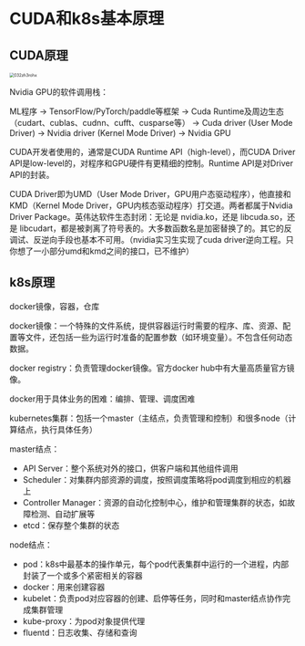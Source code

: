 # CUDA和k8s基本原理

## CUDA原理

<img src="/Users/smx1228/Desktop/GPU_notes/GPU+container/pic/032zh3rohx.jpeg" alt="032zh3rohx" style="zoom:50%;" />

Nvidia GPU的软件调用栈：

ML程序 -> TensorFlow/PyTorch/paddle等框架 -> Cuda Runtime及周边生态（cudart、cublas、cudnn、cufft、cusparse等） -> Cuda driver (User Mode Driver) -> Nvidia driver (Kernel Mode Driver) -> Nvidia GPU

CUDA开发者使用的，通常是CUDA Runtime API（high-level），而CUDA Driver API是low-level的，对程序和GPU硬件有更精细的控制。Runtime API是对Driver API的封装。

CUDA Driver即为UMD（User Mode Driver，GPU用户态驱动程序），他直接和KMD（Kernel Mode Driver，GPU内核态驱动程序）打交道。两者都属于Nvidia Driver Package。英伟达软件生态封闭：无论是 nvidia.ko，还是 libcuda.so，还是 libcudart，都是被剥离了符号表的。大多数函数名是加密替换了的。其它的反调试、反逆向手段也基本不可用。（nvidia实习生实现了cuda driver逆向工程。只你想了一小部分umd和kmd之间的接口，已不维护）

## k8s原理

docker镜像，容器，仓库

docker镜像：一个特殊的文件系统，提供容器运行时需要的程序、库、资源、配置等文件，还包括一些为运行时准备的配置参数（如环境变量）。不包含任何动态数据。

docker registry：负责管理docker镜像。官方docker hub中有大量高质量官方镜像。

docker用于具体业务的困难：编排、管理、调度困难



kubernetes集群：包括一个master（主结点，负责管理和控制）和很多node（计算结点，执行具体任务）

master结点：

- API Server：整个系统对外的接口，供客户端和其他组件调用
- Scheduler：对集群内部资源的调度，按照调度策略将pod调度到相应的机器上
- Controller Manager：资源的自动化控制中心，维护和管理集群的状态，如故障检测、自动扩展等
- etcd：保存整个集群的状态

node结点：

- pod：k8s中最基本的操作单元，每个pod代表集群中运行的一个进程，内部封装了一个或多个紧密相关的容器
- docker：用来创建容器
- kubelet：负责pod对应容器的创建、启停等任务，同时和master结点协作完成集群管理
- kube-proxy：为pod对象提供代理
- fluentd：日志收集、存储和查询